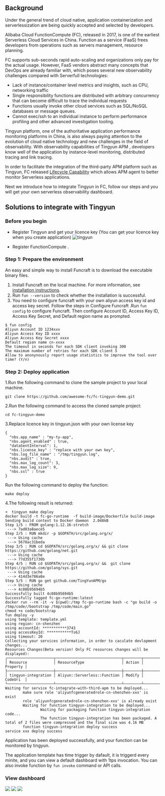 ## Background
Under the general trend of cloud native, application containerization and serverlessization are being quickly accepted and selected by developers.
 
Alibaba Cloud FunctionCompute (FC), released in 2017, is one of the earliest Serverless Cloud Services in China. Function as a service (FaaS) frees developers from operations such as servers management, resource planning. 

FC supports sub-seconds rapid auto-scaling and organizations only pay for the actual usage. However, FaaS vendors abstract many concepts that DevOps are already familiar with, which poses several new observability challenges compared with Serverfull technologies:
* Lack of instance/container level metrics and insights, such as CPU, networking traffic
* Single responsibility functions are distributed with arbitrary concurrency that can become difficult to trace the individual requests
* Functions usually invoke other cloud services such as SQL/NoSQL databases or message queues.
* Cannot exec/ssh to an individual instance to perform performance profiling and other advanced investigation tooling.

Tingyun platform, one of the authoritative application performance monitoring platforms in China, is also always paying attention to the evolution of cloud native technology and new challenges in the field of observability. With observability capabilities of Tingyun APM , developers know well of the application by  instance-level monitoring, distributed tracing and link tracing.

In order to facilitate the integration of the third-party APM platform such as Tingyun, FC released [Lifecycle Capability](https://www.alibabacloud.com/help/zh/doc-detail/191143.htm) which allows APM agent to better monitor Serverless applications.

Next we introduce how to integrate Tingyun in FC, follow our steps and you will get your own serverless observability dashboard.

## Solutions to integrate with Tingyun
### Before you begin
* Register Tingyun and get your licence key (You can get your licence key when you create application)
![tingyun](https://yqintl.alicdn.com/019bbd9d2b9d1dc697e630e77a6233ad2b938164.png)

* Register FunctionCompute .

### Step 1: Prepare the environment
An easy and simple way to install Funcraft is to download the executable binary files.
1. Install Funcraft on the local machine. For more information, see [installation instructions](https://github.com/alibaba/funcraft/blob/master/docs/usage/installation-zh.md?spm=a2c63.p38356.879954.6.544d76e50rtte6&spm).
2. Run `fun --version` to check whether the installation is successful.
3. You need to configure funcraft with your own aliyun access key id and access key secret. Follow the steps in Configure Funcraft .Run `fun config` to configure Funcraft. Then configure Account ID, Access Key ID, Access Key Secret, and Default region name as prompted.
```
$ fun config
Aliyun Account ID 1234xxx
Aliyun Access Key ID xxxx
Aliyun Access Key Secret xxxx
Default region name cn-xxxx
The timeout in seconds for each SDK client invoking 300
The maximum number of retries for each SDK client 5
Allow to anonynously report usage statistics to improve the tool over time? (Y/n)
```

### Step 2: Deploy application
1.Run the following command to clone the sample project to your local machine.
```
git clone https://github.com/awesome-fc/fc-tingyun-demo.git
```
2.Run the following command to access the cloned sample project:
```
cd fc-tingyun-demo
```
3.Replace licence key in tingyun.json with your own license key
```
{
  "nbs.app_name" : "my-ty-app",
  "nbs.agent_enabled" : true,
  "dataSentInterval": 1,
  "nbs.license_key" : "replace with your own key",
  "nbs.log_file_name" : "/tmp/tingyun.log",
  "nbs.audit" : true,
  "nbs.max_log_count": 3,
  "nbs.max_log_size": 9,
  "nbs.ssl" : true
}
```
Run the following command to deploy the function:
```
make deploy
```
4.The following result is returned:
```
➜  tingyun make deploy 
docker build -t fc-go-runtime  -f build-image/Dockerfile build-image
Sending build context to Docker daemon  2.048kB
Step 1/5 : FROM golang:1.12.16-stretch
 ---> 7ad03a8aece5
Step 2/5 : RUN mkdir -p $GOPATH/src/golang.org/x/
 ---> Using cache
 ---> 5678ac31beda
Step 3/5 : RUN cd $GOPATH/src/golang.org/x/ && git clone https://github.com/golang/net.git
 ---> Using cache
 ---> 77d355f1730b
Step 4/5 : RUN cd $GOPATH/src/golang.org/x/ &&  git clone https://github.com/golang/sys.git
 ---> Using cache
 ---> 414d3e786a8e
Step 5/5 : RUN go get github.com/TingYunAPM/go
 ---> Using cache
 ---> 4c08b95694b5
Successfully built 4c08b95694b5
Successfully tagged fc-go-runtime:latest
docker run --rm -it -v $(pwd):/tmp fc-go-runtime bash -c "go build -o /tmp/code//bootstrap /tmp/code/main.go"
chmod +x code/bootstrap
fun deploy -y
using template: template.yml
using region: cn-shenzhen
using accountId: ***********3743
using accessKeyId: ***********Ts6J
using timeout: 20
Collecting your services information, in order to caculate devlopment changes...
Resources Changes(Beta version! Only FC resources changes will be displayed):
┌─────────────────────┬──────────────────────────────┬────────┬──────────┐
│ Resource            │ ResourceType                 │ Action │ Property │
├─────────────────────┼──────────────────────────────┼────────┼──────────┤
│ tingyun-integration │ Aliyun::Serverless::Function │ Modify │ CodeUri  │
└─────────────────────┴──────────────────────────────┴────────┴──────────┘
Waiting for service fc-integrate-with-third-apm to be deployed...
        make sure role 'aliyunfcgeneratedrole-cn-shenzhen-xxx' is exist
        role 'aliyunfcgeneratedrole-cn-shenzhen-xxx' is already exist
        Waiting for function tingyun-integration to be deployed...
                Waiting for packaging function tingyun-integration code...
                The function tingyun-integration has been packaged. A total of 2 files were compressed and the final size was 4.16 MB
        function tingyun-integration deploy success
service xxx deploy success
```

Application has been deployed successfully, and your function can be monitored by tingyun. 

The application template has time trigger by dafault, it is triggerd every minite, and you can view a default dashboard with 1tps invocation.
You can also invoke function by `fun invoke` command or API calls.


### View dashboard 

![](https://img.alicdn.com/imgextra/i2/O1CN011fuha11izibKhhJvn_!!6000000004484-2-tps-1448-1212.png)
![](https://img.alicdn.com/imgextra/i4/O1CN01mWPElO1TDQbmeVtMr_!!6000000002348-2-tps-1414-1210.png)
![](https://img.alicdn.com/imgextra/i2/O1CN01vYgzuR1PnpcnJoy7a_!!6000000001886-2-tps-1430-1267.png)
